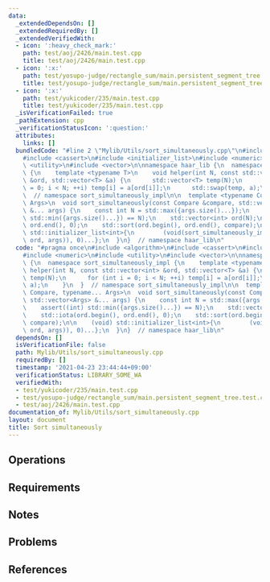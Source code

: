 ```yaml
---
data:
  _extendedDependsOn: []
  _extendedRequiredBy: []
  _extendedVerifiedWith:
  - icon: ':heavy_check_mark:'
    path: test/aoj/2426/main.test.cpp
    title: test/aoj/2426/main.test.cpp
  - icon: ':x:'
    path: test/yosupo-judge/rectangle_sum/main.persistent_segment_tree.test.cpp
    title: test/yosupo-judge/rectangle_sum/main.persistent_segment_tree.test.cpp
  - icon: ':x:'
    path: test/yukicoder/235/main.test.cpp
    title: test/yukicoder/235/main.test.cpp
  _isVerificationFailed: true
  _pathExtension: cpp
  _verificationStatusIcon: ':question:'
  attributes:
    links: []
  bundledCode: "#line 2 \"Mylib/Utils/sort_simultaneously.cpp\"\n#include <algorithm>\n\
    #include <cassert>\n#include <initializer_list>\n#include <numeric>\n#include\
    \ <utility>\n#include <vector>\n\nnamespace haar_lib {\n  namespace sort_simultaneously_impl\
    \ {\n    template <typename T>\n    void helper(int N, const std::vector<int>\
    \ &ord, std::vector<T> &a) {\n      std::vector<T> temp(N);\n      for (int i\
    \ = 0; i < N; ++i) temp[i] = a[ord[i]];\n      std::swap(temp, a);\n    }\n  }\
    \  // namespace sort_simultaneously_impl\n\n  template <typename Compare, typename...\
    \ Args>\n  void sort_simultaneously(const Compare &compare, std::vector<Args>\
    \ &... args) {\n    const int N = std::max({args.size()...});\n    assert((int)\
    \ std::min({args.size()...}) == N);\n    std::vector<int> ord(N);\n    std::iota(ord.begin(),\
    \ ord.end(), 0);\n    std::sort(ord.begin(), ord.end(), compare);\n\n    (void)\
    \ std::initializer_list<int>{\n        (void(sort_simultaneously_impl::helper(N,\
    \ ord, args)), 0)...};\n  }\n}  // namespace haar_lib\n"
  code: "#pragma once\n#include <algorithm>\n#include <cassert>\n#include <initializer_list>\n\
    #include <numeric>\n#include <utility>\n#include <vector>\n\nnamespace haar_lib\
    \ {\n  namespace sort_simultaneously_impl {\n    template <typename T>\n    void\
    \ helper(int N, const std::vector<int> &ord, std::vector<T> &a) {\n      std::vector<T>\
    \ temp(N);\n      for (int i = 0; i < N; ++i) temp[i] = a[ord[i]];\n      std::swap(temp,\
    \ a);\n    }\n  }  // namespace sort_simultaneously_impl\n\n  template <typename\
    \ Compare, typename... Args>\n  void sort_simultaneously(const Compare &compare,\
    \ std::vector<Args> &... args) {\n    const int N = std::max({args.size()...});\n\
    \    assert((int) std::min({args.size()...}) == N);\n    std::vector<int> ord(N);\n\
    \    std::iota(ord.begin(), ord.end(), 0);\n    std::sort(ord.begin(), ord.end(),\
    \ compare);\n\n    (void) std::initializer_list<int>{\n        (void(sort_simultaneously_impl::helper(N,\
    \ ord, args)), 0)...};\n  }\n}  // namespace haar_lib\n"
  dependsOn: []
  isVerificationFile: false
  path: Mylib/Utils/sort_simultaneously.cpp
  requiredBy: []
  timestamp: '2021-04-23 23:44:44+09:00'
  verificationStatus: LIBRARY_SOME_WA
  verifiedWith:
  - test/yukicoder/235/main.test.cpp
  - test/yosupo-judge/rectangle_sum/main.persistent_segment_tree.test.cpp
  - test/aoj/2426/main.test.cpp
documentation_of: Mylib/Utils/sort_simultaneously.cpp
layout: document
title: Sort simultaneously
---
```


## Operations

## Requirements

## Notes

## Problems

## References
